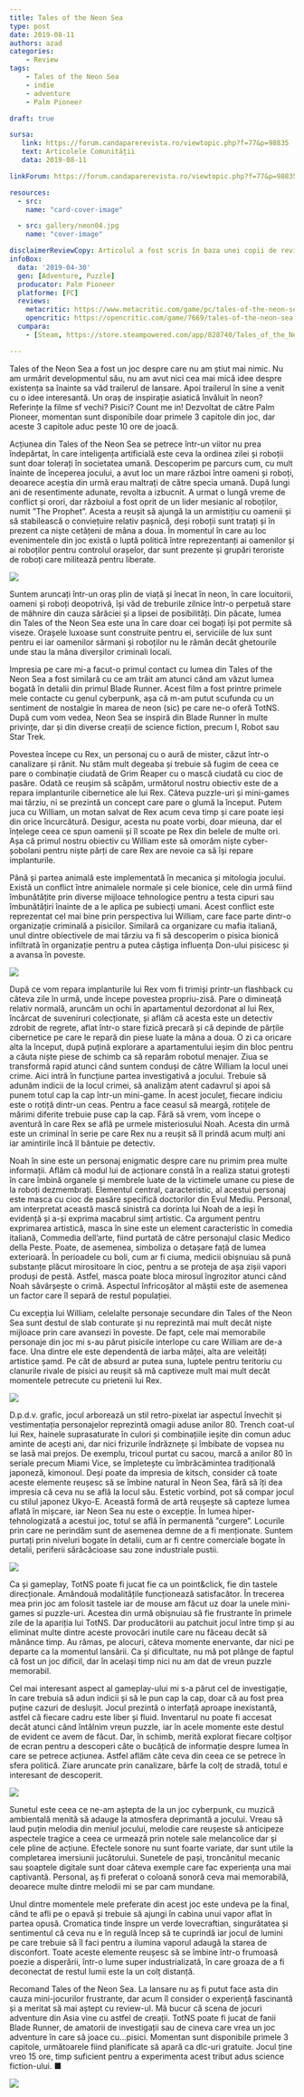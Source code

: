 ```yaml
---
title: Tales of the Neon Sea
type: post
date: 2019-08-11
authors: azad
categories:
    - Review
tags:
    - Tales of the Neon Sea
    - indie
    - adventure
    - Palm Pioneer

draft: true

sursa:
   link: https://forum.candaparerevista.ro/viewtopic.php?f=77&p=98835
   text: Articolele Comunității
   data: 2019-08-11

linkForum: https://forum.candaparerevista.ro/viewtopic.php?f=77&p=98835

resources:
  - src:
    name: "card-cover-image"

  - src: gallery/neon04.jpg
    name: "cover-image"

disclaimerReviewCopy: Articolul a fost scris în baza unei copii de review oferite de producător.
infoBox:
  data: '2019-04-30'
  gen: [Adventure, Puzzle]
  producator: Palm Pioneer
  platforme: [PC]
  reviews:
    metacritic: https://www.metacritic.com/game/pc/tales-of-the-neon-sea
    opencritic: https://opencritic.com/game/7669/tales-of-the-neon-sea
  cumpara:
    - [Steam, https://store.steampowered.com/app/828740/Tales_of_the_Neon_Sea/]

---
```


Tales of the Neon Sea a fost un joc despre care nu am știut mai nimic. Nu am urmărit developmentul său, nu am avut nici cea mai mică idee despre existența sa înainte sa văd trailerul de lansare. Apoi trailerul în sine a venit cu o idee interesantă. Un oraș de inspirație asiatică învăluit în neon? Referințe la filme sf vechi? Pisici? Count me in! Dezvoltat de către Palm Pioneer, momentan sunt disponibile doar primele 3 capitole din joc, dar aceste 3 capitole aduc peste 10 ore de joacă.

Acțiunea din Tales of the Neon Sea se petrece într-un viitor nu prea îndepărtat, în care inteligența artificială este ceva la ordinea zilei și roboții sunt doar tolerați în societatea umană. Descoperim pe parcurs cum, cu mult înainte de începerea jocului, a avut loc un mare război între oameni și roboți, deoarece aceștia din urmă erau maltrați de către specia umană. După lungi ani de resentimente adunate, revolta a izbucnit. A urmat o lungă vreme de conflict și orori, dar războiul a fost oprit de un lider mesianic al roboților, numit ”The Prophet”. Acesta a reușit să ajungă la un armistițiu cu oamenii și să stabilească o conviețuire relativ pașnică, deși roboții sunt tratați și în prezent ca niște cetățeni de mâna a doua. În momentul în care au loc evenimentele din joc există o luptă politică între reprezentanți ai oamenilor și ai roboților pentru controlul orașelor, dar sunt prezente și grupări teroriste de roboți care militează pentru liberate.

![](gallery/neon01.jpg)

Suntem aruncați într-un oraș plin de viață și înecat în neon, în care locuitorii, oameni și roboți deopotrivă, își văd de treburile zilnice într-o perpetuă stare de mâhnire din cauza sărăciei și a lipsei de posibilități. Din păcate, lumea din Tales of the Neon Sea este una în care doar cei bogați își pot permite să viseze. Orașele luxoase sunt construite pentru ei, serviciile de lux sunt pentru ei iar oamenilor sărmani și roboților nu le rămân decât ghetourile unde stau la mâna diverșilor criminali locali.

Impresia pe care mi-a facut-o primul contact cu lumea din Tales of the Neon Sea a fost similară cu ce am trăit am atunci când am văzut lumea bogată în detalii din primul Blade Runner. Acest film a fost printre primele mele contacte cu genul cyberpunk, așa că m-am putut scufunda cu un sentiment de nostalgie în marea de neon (sic) pe care ne-o oferă TotNS. După cum vom vedea, Neon Sea se inspiră din Blade Runner în multe privințe, dar și din diverse creații de science fiction, precum I, Robot sau Star Trek.

Povestea începe cu Rex, un personaj cu o aură de mister, căzut într-o canalizare și rănit. Nu stăm mult degeaba și trebuie să fugim de ceea ce pare o combinație ciudată de Grim Reaper cu o mască ciudată cu cioc de pasăre. Odată ce reușim să scăpăm, următorul nostru obiectiv este de a repara implanturile cibernetice ale lui Rex. Câteva puzzle-uri și mini-games mai târziu, ni se prezintă un concept care pare o glumă la început. Putem juca cu William, un motan salvat de Rex acum ceva timp și care poate ieși din orice încurcătură. Desigur, acesta nu poate vorbi, doar mieuna, dar el înțelege ceea ce spun oamenii și îl scoate pe Rex din belele de multe ori. Așa că primul nostru obiectiv cu William este să omorâm niște cyber-șobolani pentru niște părți de care Rex are nevoie ca să își repare implanturile.  

Până și partea animală este implementată în mecanica și mitologia jocului. Există un conflict între animalele normale și cele bionice, cele din urmă fiind îmbunătățite prin diverse mijloace tehnologice pentru a testa cipuri sau îmbunătățiri înainte de a  le aplica pe subiecți umani. Acest conflict este reprezentat cel mai bine prin perspectiva lui William, care face parte dintr-o organizație criminală a pisicilor. Similară ca organizare cu mafia italiană, unul dintre obiectivele de mai târziu va fi să descoperim o pisica bionică infiltrată în organizație pentru a putea câștiga influența Don-ului pisicesc și a avansa în poveste.

![](gallery/neon02.jpg)

După ce vom repara implanturile lui Rex vom fi trimiși printr-un flashback cu câteva zile în urmă, unde începe povestea propriu-zisă. Pare o dimineață relativ normală, aruncăm un ochi în apartamentul dezordonat al lui Rex, încărcat de suveniruri colecționate, și aflăm că acesta este un detectiv zdrobit de regrete, aflat într-o stare fizică precară și că depinde de părțile cibernetice pe care le repară din piese luate la mâna a doua.  O zi ca oricare alta la început, după puțină explorare a apartamentului ieșim din bloc pentru a căuta niște piese de schimb ca să reparăm robotul menajer. Ziua se transformă rapid atunci când suntem conduși de către William la locul unei crime. Aici intră în funcțiune partea investigativă a jocului. Trebuie să adunăm indicii de la locul crimei, să analizăm atent cadavrul și apoi să punem totul cap la cap într-un mini-game. În acest joculeț, fiecare indiciu este o rotiță dintr-un ceas. Pentru a face ceasul să meargă, rotițele de mărimi diferite trebuie puse cap la cap. Fără să vrem, vom începe o aventură în care Rex se află pe urmele misteriosului Noah. Acesta din urmă este un criminal în serie pe care Rex nu a reușit să îl prindă acum mulți ani iar amintirile încă îl bântuie pe detectiv.

Noah în sine este un personaj enigmatic despre care nu primim prea multe informații. Aflăm că modul lui de acționare constă în a realiza statui grotești în care îmbină organele și membrele luate de la victimele umane cu piese de la roboți dezmembrați. Elementul central, caracteristic, al acestui personaj este masca cu cioc de pasăre specifică doctorilor din Evul Mediu. Personal, am interpretat această mască sinistră ca dorința lui Noah de a ieși în evidență și a-și exprima macabrul simț artistic. Ca argument pentru exprimarea artistică, masca în sine este un element caracteristic în comedia italiană, Commedia dell’arte, fiind purtată de către personajul clasic Medico della Peste. Poate, de asemenea, simboliza o detașare față de lumea exterioară. În perioadele cu boli, cum ar fi ciuma, medicii obișnuiau să pună substanțe plăcut mirositoare în cioc, pentru a se proteja de așa zișii vapori produși de pestă. Astfel, masca poate bloca mirosul îngrozitor atunci când Noah săvârșește o crimă. Aspectul înfricoșător al măștii este de asemenea un factor care îl separă de restul populației.

Cu excepția lui William, celelalte personaje secundare din Tales of the Neon Sea  sunt destul de slab conturate și nu reprezintă mai mult decât niște mijloace prin care avansezi în poveste. De fapt, cele mai memorabile personaje din joc mi s-au părut pisicile interlope cu care William are de-a face. Una dintre ele este dependentă de iarba mâței, alta are veleități artistice șamd.  Pe cât de absurd ar putea suna,  luptele pentru teritoriu cu clanurile rivale de pisici au reușit să mă captiveze mult mai mult decât momentele petrecute cu prietenii lui Rex.

![](gallery/neon03.jpg)

D.p.d.v. grafic, jocul arborează un stil retro-pixelat iar aspectul învechit și vestimentația personajelor reprezintă omagii aduse anilor 80. Trench coat-ul lui Rex, hainele suprasaturate în culori și combinațiile ieșite din comun aduc aminte de acești ani, dar nici frizurile îndrăznețe și îmbibate de vopsea nu se lasă mai prejos. De exemplu, tricoul purtat cu sacou, marcă a anilor 80 în seriale precum Miami Vice, se împletește cu îmbrăcămintea tradițională japoneză, kimonoul. Deși poate da impresia de kitsch, consider că toate aceste elemente reușesc să se îmbine natural în Neon Sea, fără să îți dea impresia că ceva nu se află la locul său. Estetic vorbind, pot să compar jocul cu stilul japonez Ukyo-E. Această formă de artă reușește să capteze lumea aflată în mișcare, iar Neon Sea nu este o excepție. În lumea hiper-tehnologizată a acestui joc, totul se află în permanentă ”curgere”.  Locurile prin care ne perindăm sunt de asemenea demne de a fi menționate. Suntem purtați prin niveluri bogate în detalii, cum ar fi centre comerciale bogate în detalii, periferii sărăcăcioase sau zone industriale pustii.

![](gallery/neon04.jpg)

Ca și gameplay,  TotNS poate fi jucat fie ca un point&click, fie din tastele direcționale. Amândouă modalitățile funcționează satisfacător. În trecerea mea prin joc am folosit tastele iar de mouse am făcut uz doar la unele mini-games si puzzle-uri. Acestea din urmă obișnuiau să fie frustrante în primele zile de la apariția lui TotNS. Dar producătorii au patchuit jocul între timp și au eliminat multe dintre aceste provocări inutile care nu făceau decât să mânănce timp. Au rămas, pe alocuri, câteva momente enervante, dar nici pe departe ca la momentul lansării. Ca și dificultate, nu mă pot plânge de faptul că fost un joc dificil, dar în același timp nici nu am dat de vreun puzzle memorabil.

Cel mai interesant aspect al gameplay-ului mi s-a părut cel de investigație, în care trebuia să adun indicii și să le pun cap la cap, doar că au fost prea puține cazuri de deslușit. Jocul prezintă o interfață aproape inexistantă, astfel că fiecare cadru este liber și fluid. Inventarul nu poate fi accesat decât atunci când întâlnim vreun puzzle, iar în acele momente este destul de evident ce avem de făcut. Dar, în schimb, merită explorat fiecare colțișor de ecran pentru a descoperi câte o bucățică de informație despre lumea în care se petrece acțiunea. Astfel aflăm câte ceva din ceea ce se petrece în sfera politică. Ziare aruncate prin canalizare, bârfe la colț de stradă, totul e interesant de descoperit.

![](gallery/neon05.jpg)

Sunetul este ceea ce ne-am aștepta de la un joc cyberpunk, cu muzică ambientală menită să adauge la atmosfera deprimantă a jocului. Vreau să laud puțin melodia din meniul jocului, melodie care reușeste să anticipeze aspectele tragice a ceea ce urmează prin notele sale melancolice dar și cele pline de acțiune. Efectele sonore nu sunt foarte variate, dar sunt utile la completarea imersiunii jucătorului. Sunetele de pași, troncănitul mecanic sau șoaptele digitale sunt doar câteva exemple care fac experiența una mai captivantă. Personal, aș fi preferat o coloană sonoră ceva mai memorabilă, deoarece multe dintre melodii mi se par cam mundane.

Unul dintre momentele mele preferate din acest joc este undeva pe la final, când te afli pe o epavă și trebuie să ajungi în cabina unui vapor aflat în partea opusă. Cromatica tinde înspre un verde lovecraftian, singurătatea și sentimentul că ceva nu e în regulă încep să te cuprindă iar jocul de lumini pe care trebuie să îl faci pentru a ilumina vaporul adaugă la starea de disconfort. Toate aceste elemente reușesc să se îmbine într-o frumoasă poezie a disperării, într-o lume super industrializată, în care groaza de a fi deconectat de restul lumii este la un colț distanță.

Recomand Tales of the Neon Sea. La lansare nu aș fi putut face asta din cauza mini-jocurilor frustrante, dar acum îl consider o experiență fascinantă și a meritat să mai aștept cu review-ul. Mă bucur că scena de jocuri adventure din Asia vine cu astfel de creații. TotNS poate fi jucat de fanii Blade Runner, de amatorii de investigații sau de cineva care vrea un joc adventure în care să joace cu...pisici. Momentan sunt disponibile primele 3 capitole, următoarele fiind planificate să apară ca dlc-uri gratuite. Jocul ține vreo 15 ore, timp suficient pentru a experimenta acest tribut adus science fiction-ului. ■

![](gallery/neon06.jpg)
